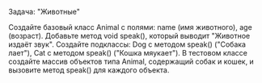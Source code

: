 Задача: "Животные"

Создайте базовый класс Animal с полями:
name (имя животного),
age (возраст).
Добавьте метод void speak(), который выводит "Животное издаёт звук".
Создайте подклассы:
Dog с методом speak() ("Собака лает"),
Cat с методом speak() ("Кошка мяукает").
В тестовом классе создайте массив объектов типа Animal, содержащий собак и кошек, и вызовите метод speak() для каждого объекта.
